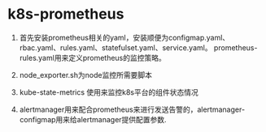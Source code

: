 # k8s-prometheus


1. 首先安装prometheus相关的yaml，安装顺便为configmap.yaml、rbac.yaml、rules.yaml、statefulset.yaml、service.yaml。 prometheus-rules.yaml用来定义prometheus的监控策略。

2. node_exporter.sh为node监控所需要脚本

3. kube-state-metrics 使用来监控k8s平台的组件状态情况

4. alertmanager用来配合prometheus来进行发送告警的，alertmanager-configmap用来给alertmanager提供配置参数.
